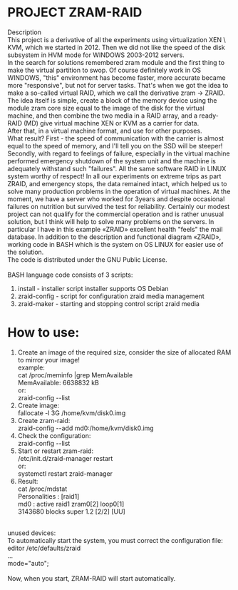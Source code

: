 # PROJECT ZRAM-RAID

Description<br>
This project is a derivative of all the experiments using virtualization XEN \ KVM, which we started in 2012. Then we did not like the speed of the disk subsystem in HVM mode for WINDOWS 2003-2012 servers.<br>
In the search for solutions remembered zram module and the first thing to make the virtual partition to swop. Of course definitely work in OS WINDOWS, "this" environment has become faster, more accurate became more "responsive", but not for server tasks. That's when we got the idea to make a so-called virtual RAID, which we call the derivative zram -> ZRAID. The idea itself is simple, create a block of the memory device using the module zram core size equal to the image of the disk for the virtual machine, and then combine the two media in a RAID array, and a ready-RAID (MD) give virtual machine XEN or KVM as a carrier for data.<br>
After that, in a virtual machine format, and use for other purposes.<br>
What result? First - the speed of communication with the carrier is almost equal to the speed of memory, and I'll tell you on the SSD will be steeper! Secondly, with regard to feelings of failure, especially in the virtual machine performed emergency shutdown of the system unit and the machine is adequately withstand such "failures". All the same software RAID in LINUX system worthy of respect! In all our experiments on extreme trips as part ZRAID, and emergency stops, the data remained intact, which helped us to solve many production problems in the operation of virtual machines. At the moment, we have a server who worked for 3years and despite occasional failures on nutrition but survived the test for reliability. Certainly our modest project can not qualify for the commercial operation and is rather unusual solution, but I think will help to solve many problems on the servers. In particular I have in this example «ZRAID» excellent health "feels" the mail database. In addition to the description and functional diagram «ZRAID», working code in BASH which is the system on OS LINUX for easier use of the solution.<br>
The code is distributed under the GNU Public License.<br>
<br>
BASH language code consists of 3 scripts:<br>
1. install - installer script installer supports OS Debian<br>
2. zraid-config - script for configuration zraid media management<br>
3. zraid-maker - starting and stopping control script zraid media<br>

# How to use:
1. Create an image of the required size, consider the size of allocated RAM to mirror your image!<br>
example:<br>
 cat /proc/meminfo |grep MemAvailable<br>
 MemAvailable:    6638832 kB<br>
or:<br>
 zraid-config --list<br>
2. Create image:<br>
 fallocate -l 3G /home/kvm/disk0.img<br>
3. Create zram-raid:<br>
 zraid-config --add md0:/home/kvm/disk0.img<br>
4. Check the configuration:<br>
 zraid-config --list<br>
5. Start or restart zram-raid:<br>
/etc/init.d/zraid-manager restart<br>
or:<br>
 systemctl restart zraid-manager<br>
6. Result:<br>
 cat /proc/mdstat<br>
 Personalities : [raid1]<br>
 md0 : active raid1 zram0[2] loop0[1]<br>
       3143680 blocks super 1.2 [2/2] [UU]<br>
 <br>     
 unused devices: <none><br>
To automatically start the system, you must correct the configuration file:<br>
 editor /etc/defaults/zraid<br>
 ...<br>
 mode="auto";<br>
 <br>
 Now, when you start, ZRAM-RAID will start automatically.
